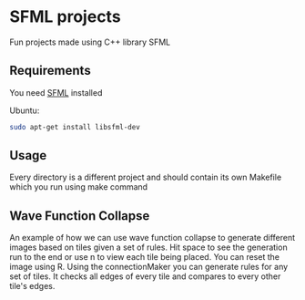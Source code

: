 # SFML projects

Fun projects made using C++ library SFML

## Requirements

You need [SFML](https://www.sfml-dev.org/) installed

Ubuntu:
```bash
sudo apt-get install libsfml-dev
```

## Usage

Every directory is a different project and should contain its own Makefile which you run using make command

## Wave Function Collapse
An example of how we can use wave function collapse to generate different images based on tiles given a set of rules. Hit space to see the generation run to the end or use n to view each tile being placed. You can reset the image using R. Using the connectionMaker you can generate rules for any set of tiles. It checks all edges of every tile and compares to every other tile's edges.